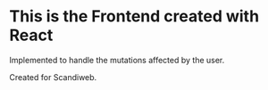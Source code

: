 # This is the Frontend created with React

Implemented to handle the mutations affected by the user.

Created for Scandiweb.
